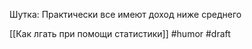 Шутка: Практически все имеют доход ниже среднего

[[Как лгать при помощи статистики]]
#humor 
#draft